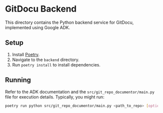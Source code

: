 # GitDocu Backend

This directory contains the Python backend service for GitDocu, implemented using Google ADK.

## Setup

1.  Install [Poetry](https://python-poetry.org/docs/#installation).
2.  Navigate to the `backend` directory.
3.  Run `poetry install` to install dependencies.

## Running

Refer to the ADK documentation and the `src/git_repo_documentor/main.py` file for execution details. Typically, you might run:

```bash
poetry run python src/git_repo_documentor/main.py <path_to_repo> [options]
```
